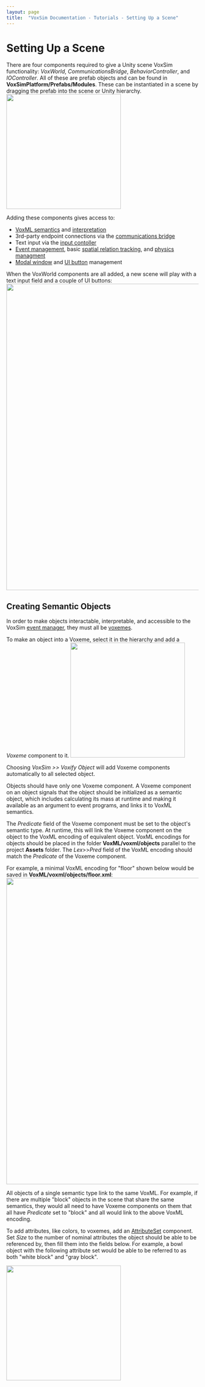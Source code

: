 ```yaml
---
layout: page
title:  "VoxSim Documentation - Tutorials - Setting Up a Scene"
---
```

# Setting Up a Scene
There are four components required to give a Unity scene VoxSim functionality: *VoxWorld*, *CommunicationsBridge*, *BehaviorController*, and *IOController*.  All of these are prefab objects and can be found in **VoxSimPlatform/Prefabs/Modules**.  These can be instantiated in a scene by dragging the prefab into the scene or Unity hierarchy.\
<img src="../../images/Setting-Up-a-Scene1.png" width="300">

Adding these components gives access to:
* [VoxML semantics](../../VoxSimPlatform/Vox/Voxeme) and [interpretation](../../VoxSimPlatform/Core/Predicates)
* 3rd-party endpoint connections via the [communications bridge](../../VoxSimPlatform/Network/CommunicationsBridge)
* Text input via the [input contoller](../../VoxSimPlatform/Agent/InputController)
* [Event management](../../VoxSimPlatform/Core/EventManager), basic [spatial relation tracking](../../VoxSimPlatform/SpatialReasoning/RelationTracker), and [physics managment](../../VoxSimPlatform/CogPhysics/PhysicsPrimitives)
* [Modal window](../Modal-Windows) and [UI button](../UI-Buttons) management

When the VoxWorld components are all added, a new scene will play with a text input field and a couple of UI buttons:\
<img src="../../images/Setting-Up-a-Scene2.png" width="800">

## Creating Semantic Objects
In order to make objects interactable, interpretable, and accessible to the VoxSim [event manager](../../VoxSimPlatform/Core/EventManager), they must all be [voxemes](../../VoxSimPlatform/Vox/Voxeme).

To make an object into a Voxeme, select it in the hierarchy and add a *Voxeme* component to it.
<img src="../../images/Setting-Up-a-Scene3.png" width="300">

Choosing *VoxSim >> Voxify Object* will add Voxeme components automatically to all selected object.

Objects should have only one Voxeme component.  A Voxeme component on an object signals that the object should be initialized as a semantic object, which includes calculating its mass at runtime and making it available as an argument to event programs, and links it to VoxML semantics.

The *Predicate* field of the Voxeme component must be set to the object's semantic type.  At runtime, this will link the Voxeme component on the object to the VoxML encoding of equivalent object.  VoxML encodings for objects should be placed in the folder **VoxML/voxml/objects** parallel to the project **Assets** folder.  The *Lex*>>*Pred* field of the VoxML encoding should match the *Predicate* of the Voxeme component.

For example, a minimal VoxML encoding for "floor" shown below would be saved in **VoxML/voxml/objects/floor.xml**:\
<img src="../../images/Setting-Up-a-Scene4.png" width="800">

All objects of a single semantic type link to the same VoxML.  For example, if there are multiple "block" objects in the scene that share the same semantics, they would all need to have Voxeme components on them that all have *Predicate* set to "block" and all would link to the above VoxML encoding.

To add attributes, like colors, to voxemes, add an [AttributeSet](../../VoxSimPlatform/Vox/AttributeSet) component.  Set *Size* to the number of nominal attributes the object should be able to be referenced by, then fill them into the fields below.  For example, a bowl object with the following attribute set would be able to be referred to as both "white block" and "gray block".

<img src="../../images/Setting-Up-a-Scene5.png" width="300">
